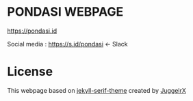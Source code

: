 # PONDASI WEBPAGE

https://pondasi.id

Social media : https://s.id/pondasi <- Slack

# License
This webpage based on [jekyll-serif-theme](https://github.com/JugglerX/jekyll-serif-theme) created by [JuggelrX](https://github.com/JugglerX)
